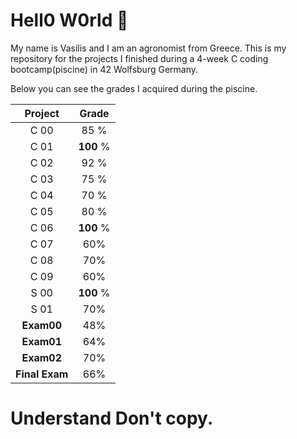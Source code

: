 # Hell0 W0rld 👏

My name is Vasilis and I am an agronomist from Greece. This is my repository for the projects I finished during a 4-week C
coding bootcamp(piscine) in  42 Wolfsburg Germany.

Below you can see the grades I acquired during the piscine.

| Project  |     Grade    |
|  :---:   |     :---:    |
|   C 00   |      85   %  |
|   C 01   |      **100**  %  |
|   C 02   |      92   %  |
|   C 03   |      75   %  |
|   C 04   |      70   %  |
|   C 05   |      80   %  |
|   C 06   |      **100**  %  |
|   C 07   |      60% |
|   C 08   | 70%      |
|   C 09   | 60%      |
|   S 00   |      **100**  %  |
|   S 01   | 70%      |
|   **Exam00**  | 48%      |
|   **Exam01**   | 64%      |
|   **Exam02**   | 70%     |
|   **Final Exam**   | 66%     |


# Understand Don't copy.
